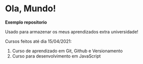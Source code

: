 # Ola, Mundo!
 **Exemplo repositorio**
 
 Usado para armazenar os meus aprendizados extra universidade!
 
 Cursos feitos até dia 15/04/2021:
 1.  Curso de aprendizado em Git, Github e Versionamento
 2.  Curso para desenvolvimento em JavaScript
